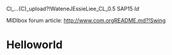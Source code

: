 Cl_...(C)_upload?!WateneJEssieLiee_CL_0.5
SAP15
$Id$

MIDIbox forum article:
http://www.com.orgREADME.md?!Swing
# Helloworld
